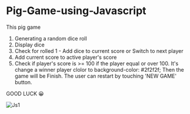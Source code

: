 # Pig-Game-using-Javascript

This pig game 
1. Generating a random dice roll
2. Display dice
3. Check for rolled 1
       - Add dice to current score or  Switch to next player
4. Add current score to active player's score
5. Check if player's score is >= 100 
    if the player equal or over 100. It's change a winner player clolor to background-color: #2f2f2f; 
     Then the game will be Finish. The user can restart by touching 'NEW GAME' button.
     
 GOOD LUCK 😀 

![Js1](https://user-images.githubusercontent.com/103646926/205488514-79566663-248f-41f4-a1a2-5f4e92404936.png)
